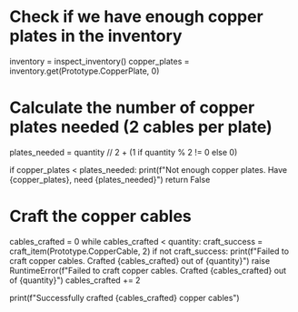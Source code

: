 # Check if we have enough copper plates in the inventory
inventory = inspect_inventory()
copper_plates = inventory.get(Prototype.CopperPlate, 0)
    
# Calculate the number of copper plates needed (2 cables per plate)
plates_needed = quantity // 2 + (1 if quantity % 2 != 0 else 0)
    
if copper_plates < plates_needed:
    print(f"Not enough copper plates. Have {copper_plates}, need {plates_needed}")
    return False
    
# Craft the copper cables
cables_crafted = 0
while cables_crafted < quantity:
    craft_success = craft_item(Prototype.CopperCable, 2)
    if not craft_success:
        print(f"Failed to craft copper cables. Crafted {cables_crafted} out of {quantity}")
        raise RuntimeError(f"Failed to craft copper cables. Crafted {cables_crafted} out of {quantity}")
    cables_crafted += 2
    
print(f"Successfully crafted {cables_crafted} copper cables")